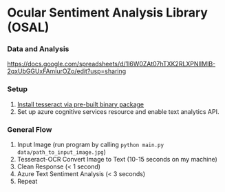 # Ocular Sentiment Analysis Library (OSAL)

### Data and Analysis
https://docs.google.com/spreadsheets/d/1l6W0ZAt07hTXK2RLXPNIIMlB-2qxUbGGUxFAmiurOZo/edit?usp=sharing

### Setup
1. [Install tesseract via pre-built binary package](https://tesseract-ocr.github.io/tessdoc/Home.html)
2. Set up azure cognitive services resource and enable text analytics API.

### General Flow
1. Input Image (run program by calling `python main.py data/path_to_input_image.jpg`)
2. Tesseract-OCR Convert Image to Text (10-15 seconds on my machine)
3. Clean Response (< 1 second)
4. Azure Text Sentiment Analysis (< 3 seconds)
5. Repeat
